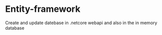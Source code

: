 # Entity-framework
Create and update datebase in .netcore webapi and also in the in memory database
